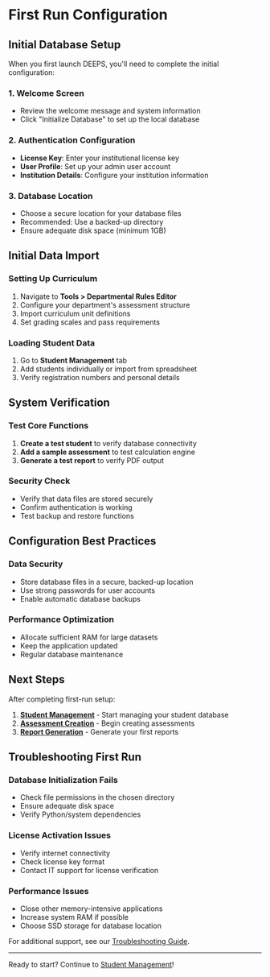 # First Run Configuration

## Initial Database Setup

When you first launch DEEPS, you'll need to complete the initial configuration:

### 1. Welcome Screen
- Review the welcome message and system information
- Click "Initialize Database" to set up the local database

### 2. Authentication Configuration
- **License Key**: Enter your institutional license key
- **User Profile**: Set up your admin user account
- **Institution Details**: Configure your institution information

### 3. Database Location
- Choose a secure location for your database files
- Recommended: Use a backed-up directory
- Ensure adequate disk space (minimum 1GB)

## Initial Data Import

### Setting Up Curriculum
1. Navigate to **Tools > Departmental Rules Editor**
2. Configure your department's assessment structure
3. Import curriculum unit definitions
4. Set grading scales and pass requirements

### Loading Student Data
1. Go to **Student Management** tab
2. Add students individually or import from spreadsheet
3. Verify registration numbers and personal details

## System Verification

### Test Core Functions
1. **Create a test student** to verify database connectivity
2. **Add a sample assessment** to test calculation engine
3. **Generate a test report** to verify PDF output

### Security Check
- Verify that data files are stored securely
- Confirm authentication is working
- Test backup and restore functions

## Configuration Best Practices

### Data Security
- Store database files in a secure, backed-up location
- Use strong passwords for user accounts
- Enable automatic database backups

### Performance Optimization
- Allocate sufficient RAM for large datasets
- Keep the application updated
- Regular database maintenance

## Next Steps

After completing first-run setup:

1. **[Student Management](student-management.md)** - Start managing your student database
2. **[Assessment Creation](assessments.md)** - Begin creating assessments
3. **[Report Generation](reports.md)** - Generate your first reports

## Troubleshooting First Run

### Database Initialization Fails
- Check file permissions in the chosen directory
- Ensure adequate disk space
- Verify Python/system dependencies

### License Activation Issues
- Verify internet connectivity
- Check license key format
- Contact IT support for license verification

### Performance Issues
- Close other memory-intensive applications
- Increase system RAM if possible
- Choose SSD storage for database location

For additional support, see our [Troubleshooting Guide](../technical/troubleshooting.md).

---

Ready to start? Continue to [Student Management](student-management.md)!